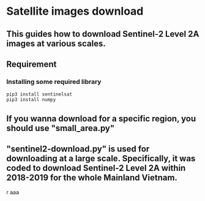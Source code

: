 # **Satellite images download**
## This guides how to download Sentinel-2 Level 2A images at various scales.

## Requirement
### Installing some required library
```
pip3 install sentinelsat
pip3 install numpy
```

## If you wanna download for a specific region, you should use "small_area.py"
## "sentinel2-download.py" is used for downloading at a large scale. Specifically, it was coded to download Sentinel-2 Level 2A within 2018-2019 for the whole Mainland Vietnam.
r aaa


